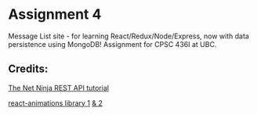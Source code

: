 # Assignment 4

Message List site - for learning React/Redux/Node/Express, now with data persistence using MongoDB! Assignment for CPSC 436I at UBC.

## Credits:

[The Net Ninja REST API tutorial](https://youtu.be/BRdcRFvuqsE)

[react-animations library 1](https://hackernoon.com/5-ways-to-animate-a-reactjs-app-in-2019-56eb9af6e3bf) [& 2](https://github.com/FormidableLabs/react-animations)

